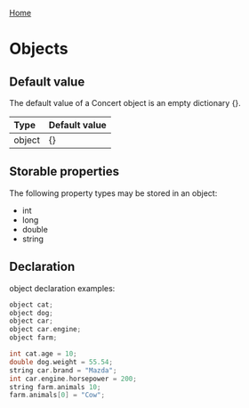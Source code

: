 [Home](https://puckowski.github.io/concert/)

# Objects

## Default value

The default value of a Concert object is an empty dictionary {}.

|Type   |Default value    |
|:------|:----------------|
|object |{}               |

## Storable properties

The following property types may be stored in an object:

- int
- long
- double
- string

## Declaration

object declaration examples:

```cpp
object cat;
object dog;
object car;
object car.engine;
object farm;

int cat.age = 10;
double dog.weight = 55.54;
string car.brand = "Mazda";
int car.engine.horsepower = 200;
string farm.animals 10;
farm.animals[0] = "Cow";
```
